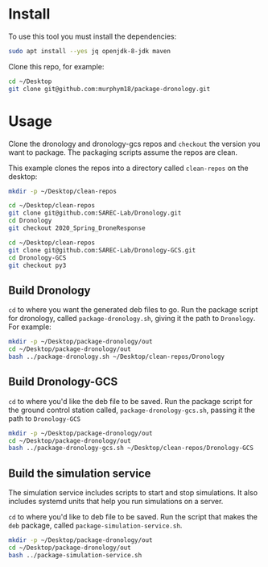 # Install

To use this tool you must install the dependencies:
 
```bash
sudo apt install --yes jq openjdk-8-jdk maven
```

Clone this repo, for example:

```bash
cd ~/Desktop
git clone git@github.com:murphym18/package-dronology.git
```

# Usage

Clone the dronology and dronology-gcs repos and `checkout` the version you want to package. The packaging scripts assume the repos are clean.

This example clones the repos into a directory called `clean-repos` on the desktop:
```bash
mkdir -p ~/Desktop/clean-repos

cd ~/Desktop/clean-repos
git clone git@github.com:SAREC-Lab/Dronology.git
cd Dronology
git checkout 2020_Spring_DroneResponse

cd ~/Desktop/clean-repos
git clone git@github.com:SAREC-Lab/Dronology-GCS.git
cd Dronology-GCS
git checkout py3
```

## Build Dronology
`cd` to where you want the generated deb files to go. Run the package script for dronology, called `package-dronology.sh`, giving it the path to `Dronology`. For example:

```bash
mkdir -p ~/Desktop/package-dronology/out
cd ~/Desktop/package-dronology/out
bash ../package-dronology.sh ~/Desktop/clean-repos/Dronology
```

## Build Dronology-GCS
`cd` to where you'd like the deb file to be saved. Run the package script for the ground control station called, `package-dronology-gcs.sh`, passing it the path to `Dronology-GCS`

```bash
mkdir -p ~/Desktop/package-dronology/out
cd ~/Desktop/package-dronology/out
bash ../package-dronology-gcs.sh ~/Desktop/clean-repos/Dronology-GCS
```

## Build the simulation service
The simulation service includes scripts to start and stop simulations. It also includes systemd units that help you run simulations on a server.

`cd` to where you'd like to deb file to be saved. Run the script that makes the `deb` package, called `package-simulation-service.sh`.

```bash
mkdir -p ~/Desktop/package-dronology/out
cd ~/Desktop/package-dronology/out
bash ../package-simulation-service.sh
```
